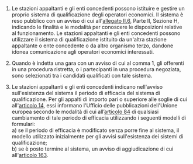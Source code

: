 1. Le stazioni appaltanti e gli enti concedenti possono istituire e gestire un proprio sistema di qualificazione degli operatori economici. Il sistema è reso pubblico con un avviso di cui all'[allegato II.6](/section/attachment-2-6/1), Parte II, Sezione H, indicando le finalità e le modalità per conoscere le disposizioni relative al funzionamento. Le stazioni appaltanti e gli enti concedenti possono utilizzare il sistema di qualificazione istituito da un'altra stazione appaltante o ente concedente o da altro organismo terzo, dandone idonea comunicazione agli operatori economici interessati.

2. Quando è indetta una gara con un avviso di cui al comma 1, gli offerenti in una procedura ristretta, o i partecipanti in una procedura negoziata, sono selezionati tra i candidati qualificati con tale sistema.

3. Le stazioni appaltanti e gli enti concedenti indicano nell'avviso sull'esistenza del sistema il periodo di efficacia del sistema di qualificazione. Per gli appalti di importo pari o superiore alle soglie di cui all'[articolo 14](/articolo-14/2), essi informano l'Ufficio delle pubblicazioni dell'Unione europea secondo le modalità di cui all’[articolo 84](/articolo-84/2) di qualsiasi cambiamento di tale periodo di efficacia utilizzando i seguenti modelli di formulari:<br>a) se il periodo di efficacia è modificato senza porre fine al sistema, il modello utilizzato inizialmente per gli avvisi sull'esistenza dei sistemi di qualificazione;<br>b) se è posto termine al sistema, un avviso di aggiudicazione di cui all'[articolo 163](/articolo-163/1).
